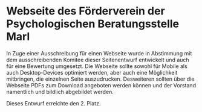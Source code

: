 # Webseite des Förderverein der Psychologischen Beratungsstelle Marl #

In Zuge einer Ausschreibung für einen Webseite wurde in Abstimmung mit dem ausschreibenden Komitee dieser Seitenentwurf entwickelt und auch für eine Bewertung umgesetzt.
Die Webseite sollte sowohl für Mobile als auch Desktop-Devices optimiert werden, aber auch eine Möglichkeit mitbringen, die einzelnen Seite auszudrucken.
Desweiteren sollten über die Webseite PDFs zum Download angeboten werden können und der Vorstand namentlich und bildlich abgebildet werden.

Dieses Entwurf erreichte den 2. Platz.
